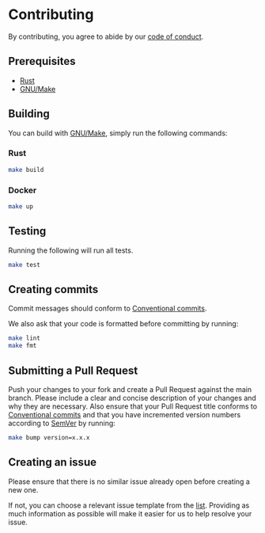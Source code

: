 # **Contributing**

By contributing, you agree to abide by our
[code of conduct](https://github.com/caffeine-addictt/audiopatch?tab=coc-ov-file#readme).

## Prerequisites

- [Rust][Rust install]
- [GNU/Make][]

## Building

You can build with [GNU/Make][],
simply run the following commands:

### Rust

```sh
make build
```

### Docker

```sh
make up
```

## Testing

Running the following will run all tests.

```sh
make test
```

## Creating commits

Commit messages should conform to [Conventional commits][].

We also ask that your code is formatted before committing
by running:

```sh
make lint
make fmt
```

## Submitting a Pull Request

Push your changes to your fork and create a Pull Request
against the main branch. Please include a clear and concise description
of your changes and why they are necessary. Also ensure that your Pull Request
title conforms to [Conventional commits][] and that you have incremented version
numbers according to [SemVer][] by running:

```sh
make bump version=x.x.x
```

## Creating an issue

Please ensure that there is no similar issue already open before
creating a new one.

If not, you can choose a relevant issue template from the [list](https://github.com/caffeine-addictt/waku/issues/new/choose).
Providing as much information as possible will make it easier for us to help
resolve your issue.

[Rust install]: https://www.rust-lang.org/tools/install
[GNU/Make]: https://www.gnu.org/software/make/#download
[Conventional commits]: https://www.conventionalcommits.org
[SemVer]: https://semver.org
